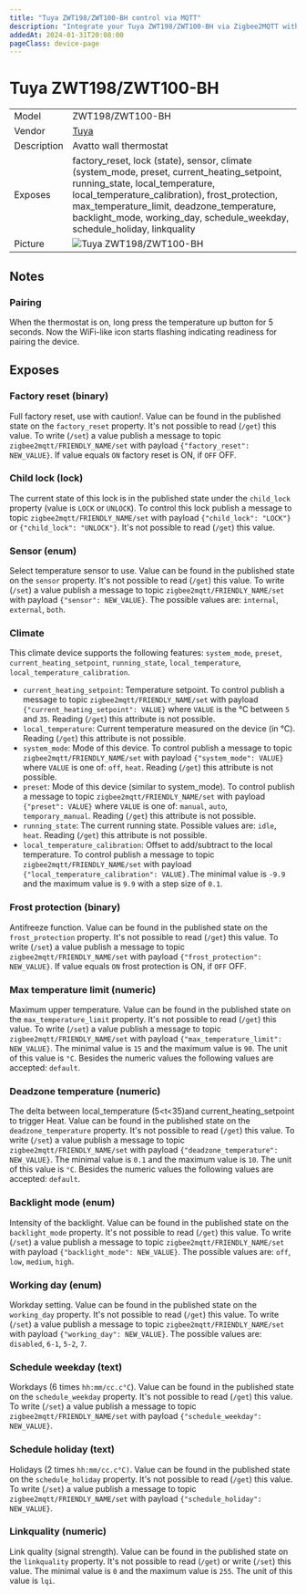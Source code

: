 ```yaml
---
title: "Tuya ZWT198/ZWT100-BH control via MQTT"
description: "Integrate your Tuya ZWT198/ZWT100-BH via Zigbee2MQTT with whatever smart home infrastructure you are using without the vendor's bridge or gateway."
addedAt: 2024-01-31T20:08:00
pageClass: device-page
---
```


<!-- !!!! -->
<!-- ATTENTION: This file is auto-generated through docgen! -->
<!-- You can only edit the "Notes"-Section between the two comment lines "Notes BEGIN" and "Notes END". -->
<!-- Do not use h1 or h2 heading within "## Notes"-Section. -->
<!-- !!!! -->

# Tuya ZWT198/ZWT100-BH

|     |     |
|-----|-----|
| Model | ZWT198/ZWT100-BH  |
| Vendor  | [Tuya](/supported-devices/#v=Tuya)  |
| Description | Avatto wall thermostat |
| Exposes | factory_reset, lock (state), sensor, climate (system_mode, preset, current_heating_setpoint, running_state, local_temperature, local_temperature_calibration), frost_protection, max_temperature_limit, deadzone_temperature, backlight_mode, working_day, schedule_weekday, schedule_holiday, linkquality |
| Picture | ![Tuya ZWT198/ZWT100-BH](https://www.zigbee2mqtt.io/images/devices/ZWT198-ZWT100-BH.png) |


<!-- Notes BEGIN: You can edit here. Add "## Notes" headline if not already present. -->
## Notes


### Pairing
When the thermostat is on, long press the temperature up button for 5 seconds. Now the WiFi-like icon starts flashing indicating readiness for pairing the device.

<!-- Notes END: Do not edit below this line -->




## Exposes

### Factory reset (binary)
Full factory reset, use with caution!.
Value can be found in the published state on the `factory_reset` property.
It's not possible to read (`/get`) this value.
To write (`/set`) a value publish a message to topic `zigbee2mqtt/FRIENDLY_NAME/set` with payload `{"factory_reset": NEW_VALUE}`.
If value equals `ON` factory reset is ON, if `OFF` OFF.

### Child lock (lock)
The current state of this lock is in the published state under the `child_lock` property (value is `LOCK` or `UNLOCK`).
To control this lock publish a message to topic `zigbee2mqtt/FRIENDLY_NAME/set` with payload `{"child_lock": "LOCK"}` or `{"child_lock": "UNLOCK"}`.
It's not possible to read (`/get`) this value.

### Sensor (enum)
Select temperature sensor to use.
Value can be found in the published state on the `sensor` property.
It's not possible to read (`/get`) this value.
To write (`/set`) a value publish a message to topic `zigbee2mqtt/FRIENDLY_NAME/set` with payload `{"sensor": NEW_VALUE}`.
The possible values are: `internal`, `external`, `both`.

### Climate 
This climate device supports the following features: `system_mode`, `preset`, `current_heating_setpoint`, `running_state`, `local_temperature`, `local_temperature_calibration`.
- `current_heating_setpoint`: Temperature setpoint. To control publish a message to topic `zigbee2mqtt/FRIENDLY_NAME/set` with payload `{"current_heating_setpoint": VALUE}` where `VALUE` is the °C between `5` and `35`. Reading (`/get`) this attribute is not possible.
- `local_temperature`: Current temperature measured on the device (in °C). Reading (`/get`) this attribute is not possible.
- `system_mode`: Mode of this device. To control publish a message to topic `zigbee2mqtt/FRIENDLY_NAME/set` with payload `{"system_mode": VALUE}` where `VALUE` is one of: `off`, `heat`. Reading (`/get`) this attribute is not possible.
- `preset`: Mode of this device (similar to system_mode). To control publish a message to topic `zigbee2mqtt/FRIENDLY_NAME/set` with payload `{"preset": VALUE}` where `VALUE` is one of: `manual`, `auto`, `temporary_manual`. Reading (`/get`) this attribute is not possible.
- `running_state`: The current running state. Possible values are: `idle`, `heat`. Reading (`/get`) this attribute is not possible.
- `local_temperature_calibration`: Offset to add/subtract to the local temperature. To control publish a message to topic `zigbee2mqtt/FRIENDLY_NAME/set` with payload `{"local_temperature_calibration": VALUE}.`The minimal value is `-9.9` and the maximum value is `9.9` with a step size of `0.1`.

### Frost protection (binary)
Antifreeze function.
Value can be found in the published state on the `frost_protection` property.
It's not possible to read (`/get`) this value.
To write (`/set`) a value publish a message to topic `zigbee2mqtt/FRIENDLY_NAME/set` with payload `{"frost_protection": NEW_VALUE}`.
If value equals `ON` frost protection is ON, if `OFF` OFF.

### Max temperature limit (numeric)
Maximum upper temperature.
Value can be found in the published state on the `max_temperature_limit` property.
It's not possible to read (`/get`) this value.
To write (`/set`) a value publish a message to topic `zigbee2mqtt/FRIENDLY_NAME/set` with payload `{"max_temperature_limit": NEW_VALUE}`.
The minimal value is `15` and the maximum value is `90`.
The unit of this value is `°C`.
Besides the numeric values the following values are accepted: `default`.

### Deadzone temperature (numeric)
The delta between local_temperature (5<t<35)and current_heating_setpoint to trigger Heat.
Value can be found in the published state on the `deadzone_temperature` property.
It's not possible to read (`/get`) this value.
To write (`/set`) a value publish a message to topic `zigbee2mqtt/FRIENDLY_NAME/set` with payload `{"deadzone_temperature": NEW_VALUE}`.
The minimal value is `0.1` and the maximum value is `10`.
The unit of this value is `°C`.
Besides the numeric values the following values are accepted: `default`.

### Backlight mode (enum)
Intensity of the backlight.
Value can be found in the published state on the `backlight_mode` property.
It's not possible to read (`/get`) this value.
To write (`/set`) a value publish a message to topic `zigbee2mqtt/FRIENDLY_NAME/set` with payload `{"backlight_mode": NEW_VALUE}`.
The possible values are: `off`, `low`, `medium`, `high`.

### Working day (enum)
Workday setting.
Value can be found in the published state on the `working_day` property.
It's not possible to read (`/get`) this value.
To write (`/set`) a value publish a message to topic `zigbee2mqtt/FRIENDLY_NAME/set` with payload `{"working_day": NEW_VALUE}`.
The possible values are: `disabled`, `6-1`, `5-2`, `7`.

### Schedule weekday (text)
Workdays (6 times `hh:mm/cc.c°C`).
Value can be found in the published state on the `schedule_weekday` property.
It's not possible to read (`/get`) this value.
To write (`/set`) a value publish a message to topic `zigbee2mqtt/FRIENDLY_NAME/set` with payload `{"schedule_weekday": NEW_VALUE}`.

### Schedule holiday (text)
Holidays (2 times `hh:mm/cc.c°C)`.
Value can be found in the published state on the `schedule_holiday` property.
It's not possible to read (`/get`) this value.
To write (`/set`) a value publish a message to topic `zigbee2mqtt/FRIENDLY_NAME/set` with payload `{"schedule_holiday": NEW_VALUE}`.

### Linkquality (numeric)
Link quality (signal strength).
Value can be found in the published state on the `linkquality` property.
It's not possible to read (`/get`) or write (`/set`) this value.
The minimal value is `0` and the maximum value is `255`.
The unit of this value is `lqi`.

